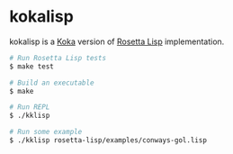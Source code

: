 # kokalisp

kokalisp is a [Koka](https://github.com/koka-lang/koka) version of [Rosetta Lisp](https://github.com/yubrot/rosetta-lisp) implementation.

```bash
# Run Rosetta Lisp tests
$ make test

# Build an executable
$ make

# Run REPL
$ ./kklisp

# Run some example
$ ./kklisp rosetta-lisp/examples/conways-gol.lisp
```
